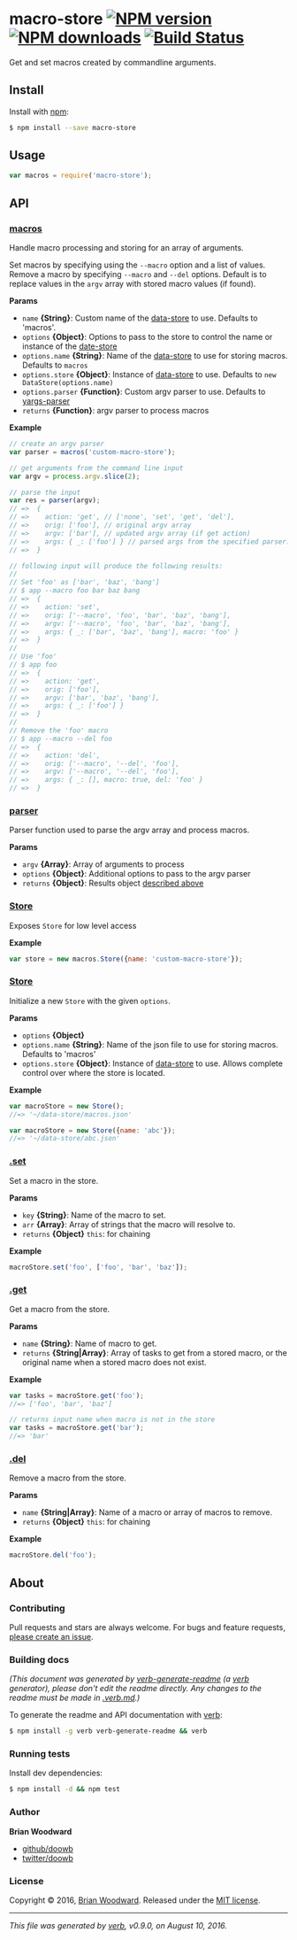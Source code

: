 # macro-store [![NPM version](https://img.shields.io/npm/v/macro-store.svg?style=flat)](https://www.npmjs.com/package/macro-store) [![NPM downloads](https://img.shields.io/npm/dm/macro-store.svg?style=flat)](https://npmjs.org/package/macro-store) [![Build Status](https://img.shields.io/travis/doowb/macro-store.svg?style=flat)](https://travis-ci.org/doowb/macro-store)

Get and set macros created by commandline arguments.

## Install

Install with [npm](https://www.npmjs.com/):

```sh
$ npm install --save macro-store
```

## Usage

```js
var macros = require('macro-store');
```

## API

### [macros](index.js#L77)

Handle macro processing and storing for an array of arguments.

Set macros by specifying using the `--macro` option and a list of values.
Remove a macro by specifying `--macro` and `--del` options.
Default is to replace values in the `argv` array with stored macro values (if found).

**Params**

* `name` **{String}**: Custom name of the [data-store](https://github.com/jonschlinkert/data-store) to use. Defaults to 'macros'.
* `options` **{Object}**: Options to pass to the store to control the name or instance of the [date-store](https://github.com/jonschlinkert/date-store)
* `options.name` **{String}**: Name of the [data-store](https://github.com/jonschlinkert/data-store) to use for storing macros. Defaults to `macros`
* `options.store` **{Object}**: Instance of [data-store](https://github.com/jonschlinkert/data-store) to use. Defaults to `new DataStore(options.name)`
* `options.parser` **{Function}**: Custom argv parser to use. Defaults to [yargs-parser](https://github.com/yargs/yargs-parser)
* `returns` **{Function}**: argv parser to process macros

**Example**

```js
// create an argv parser
var parser = macros('custom-macro-store');

// get arguments from the command line input
var argv = process.argv.slice(2);

// parse the input
var res = parser(argv);
// =>  {
// =>    action: 'get', // ['none', 'set', 'get', 'del'],
// =>    orig: ['foo'], // original argv array
// =>    argv: ['bar'], // updated argv array (if get action)
// =>    args: { _: ['foo'] } // parsed args from the specified parser.
// =>  }

// following input will produce the following results:
//
// Set 'foo' as ['bar', 'baz', 'bang']
// $ app --macro foo bar baz bang
// =>  {
// =>    action: 'set',
// =>    orig: ['--macro', 'foo', 'bar', 'baz', 'bang'],
// =>    argv: ['--macro', 'foo', 'bar', 'baz', 'bang'],
// =>    args: { _: ['bar', 'baz', 'bang'], macro: 'foo' }
// =>  }
//
// Use 'foo'
// $ app foo
// =>  {
// =>    action: 'get',
// =>    orig: ['foo'],
// =>    argv: ['bar', 'baz', 'bang'],
// =>    args: { _: ['foo'] }
// =>  }
//
// Remove the 'foo' macro
// $ app --macro --del foo
// =>  {
// =>    action: 'del',
// =>    orig: ['--macro', '--del', 'foo'],
// =>    argv: ['--macro', '--del', 'foo'],
// =>    args: { _: [], macro: true, del: 'foo' }
// =>  }
```

### [parser](index.js#L99)

Parser function used to parse the argv array and process macros.

**Params**

* `argv` **{Array}**: Array of arguments to process
* `options` **{Object}**: Additional options to pass to the argv parser
* `returns` **{Object}**: Results object [described above](#macros)

### [Store](index.js#L155)

Exposes `Store` for low level access

**Example**

```js
var store = new macros.Store({name: 'custom-macro-store'});
```

### [Store](lib/store.js#L30)

Initialize a new `Store` with the given `options`.

**Params**

* `options` **{Object}**
* `options.name` **{String}**: Name of the json file to use for storing macros. Defaults to 'macros'
* `options.store` **{Object}**: Instance of [data-store](https://github.com/jonschlinkert/data-store) to use. Allows complete control over where the store is located.

**Example**

```js
var macroStore = new Store();
//=> '~/data-store/macros.json'

var macroStore = new Store({name: 'abc'});
//=> '~/data-store/abc.json'
```

### [.set](lib/store.js#L53)

Set a macro in the store.

**Params**

* `key` **{String}**: Name of the macro to set.
* `arr` **{Array}**: Array of strings that the macro will resolve to.
* `returns` **{Object}** `this`: for chaining

**Example**

```js
macroStore.set('foo', ['foo', 'bar', 'baz']);
```

### [.get](lib/store.js#L75)

Get a macro from the store.

**Params**

* `name` **{String}**: Name of macro to get.
* `returns` **{String|Array}**: Array of tasks to get from a stored macro, or the original name when a stored macro does not exist.

**Example**

```js
var tasks = macroStore.get('foo');
//=> ['foo', 'bar', 'baz']

// returns input name when macro is not in the store
var tasks = macroStore.get('bar');
//=> 'bar'
```

### [.del](lib/store.js#L92)

Remove a macro from the store.

**Params**

* `name` **{String|Array}**: Name of a macro or array of macros to remove.
* `returns` **{Object}** `this`: for chaining

**Example**

```js
macroStore.del('foo');
```

## About

### Contributing

Pull requests and stars are always welcome. For bugs and feature requests, [please create an issue](../../issues/new).

### Building docs

_(This document was generated by [verb-generate-readme](https://github.com/verbose/verb-generate-readme) (a [verb](https://github.com/verbose/verb) generator), please don't edit the readme directly. Any changes to the readme must be made in [.verb.md](.verb.md).)_

To generate the readme and API documentation with [verb](https://github.com/verbose/verb):

```sh
$ npm install -g verb verb-generate-readme && verb
```

### Running tests

Install dev dependencies:

```sh
$ npm install -d && npm test
```

### Author

**Brian Woodward**

* [github/doowb](https://github.com/doowb)
* [twitter/doowb](http://twitter.com/doowb)

### License

Copyright © 2016, [Brian Woodward](https://github.com/doowb).
Released under the [MIT license](https://github.com/doowb/macro-store/blob/master/LICENSE).

***

_This file was generated by [verb](https://github.com/verbose/verb), v0.9.0, on August 10, 2016._